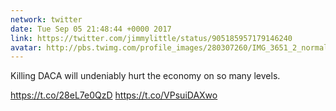```yaml
---
network: twitter
date: Tue Sep 05 21:48:44 +0000 2017
link: https://twitter.com/jimmylittle/status/905185957179146240
avatar: http://pbs.twimg.com/profile_images/280307260/IMG_3651_2_normal.jpg
---
```


Killing DACA will undeniably hurt the economy on so many levels.

https://t.co/28eL7e0QzD https://t.co/VPsuiDAXwo
